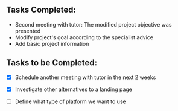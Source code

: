 ## Tasks Completed:
* Second meeting with tutor: The modified project objective was presented
* Modify project's goal according to the specialist advice
* Add basic project information
## Tasks to be Completed:
- [X] Schedule another meeting with tutor in the next 2 weeks
- [X] Investigate other alternatives to a landing page
- [ ] Define what type of platform we want to use




